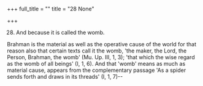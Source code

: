 +++
full_title = ""
title = "28 None"

+++


28. And because it is called the womb.

Brahman is the material as well as the operative cause of the world for that reason also that certain texts call it the womb, 'the maker, the Lord, the Person, Brahman, the womb' (Mu. Up. III, 1, 3); 'that which the wise regard as the womb of all beings' (I, 1, 6). And that 'womb' means as much as material cause, appears from the complementary passage 'As a spider sends forth and draws in its threads' (I, 1, 7)--

